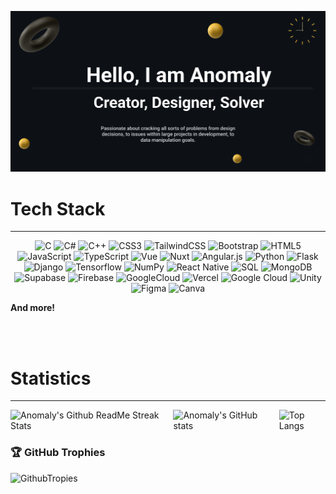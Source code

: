 
![Banner](./assets/banner.png)

# Tech Stack
---
<div align="center">
    <img src="https://img.shields.io/badge/c-%2300599C.svg?style=for-the-badge&logo=c&logoColor=white" alt="C" />
    <img src="https://img.shields.io/badge/c%23-%23239120.svg?style=for-the-badge&logo=c-sharp&logoColor=white" alt="C#" />
    <img src="https://img.shields.io/badge/c++-%2300599C.svg?style=for-the-badge&logo=c%2B%2B&logoColor=white" alt="C++" />
    <img src="https://img.shields.io/badge/css3-%231572B6.svg?style=for-the-badge&logo=css3&logoColor=white" alt="CSS3" />
    <img src="https://img.shields.io/badge/tailwindcss-%2338B2AC.svg?style=for-the-badge&logo=tailwind-css&logoColor=white" alt="TailwindCSS" />
    <img src="https://img.shields.io/badge/bootstrap-%23563D7C.svg?style=for-the-badge&logo=bootstrap&logoColor=white" alt="Bootstrap" />
    <img src="https://img.shields.io/badge/html5-%23E34F26.svg?style=for-the-badge&logo=html5&logoColor=white" alt="HTML5" />
    <img src="https://img.shields.io/badge/javascript-%23323330.svg?style=for-the-badge&logo=javascript&logoColor=%23F7DF1E" alt="JavaScript" />
    <img src="https://img.shields.io/badge/typescript-%23007ACC.svg?style=for-the-badge&logo=typescript&logoColor=white" alt="TypeScript" />
    <img src="https://img.shields.io/badge/Vue-%2320232a.svg?style=for-the-badge&logo=Vue.js&logoColor=%23" alt="Vue" />
    <img src="https://img.shields.io/badge/Nuxt-%2320232a.svg?style=for-the-badge&logo=Nuxt.js&logoColor=%23" alt="Nuxt" />
    <img src="https://img.shields.io/badge/Angular-%23E23237.svg?style=for-the-badge&logo=Angular&logoColor=white" alt="Angular.js" />
    <img src="https://img.shields.io/badge/python-3670A0?style=for-the-badge&logo=python&logoColor=ffdd54" alt="Python" />
    <img src="https://img.shields.io/badge/flask-000000?style=for-the-badge&logo=flask&logoColor=ffffff" alt="Flask" />
    <img src="https://img.shields.io/badge/django-%23092E20.svg?style=for-the-badge&logo=django&logoColor=white" alt="Django" />
    <img src="https://img.shields.io/badge/Tensorflow-%23474747.svg?style=for-the-badge&logo=Tensorflow&logoColor=%23" alt="Tensorflow" />
    <img src="https://img.shields.io/badge/numpy-%23013243.svg?style=for-the-badge&logo=numpy&logoColor=white" alt="NumPy" />
    <img src="https://img.shields.io/badge/react%20&%20react_native-%2320232a.svg?style=for-the-badge&logo=react&logoColor=%2361DAFB" alt="React Native" />
    <img src="https://img.shields.io/badge/mysql-%2300f.svg?style=for-the-badge&logo=mysql&logoColor=white" alt="SQL" />
    <img src="https://img.shields.io/badge/MongoDB-%234ea94b.svg?style=for-the-badge&logo=mongodb&logoColor=white" alt="MongoDB" />
    <img src="https://img.shields.io/badge/Supabase-%2320232a.svg?style=for-the-badge&logo=Supabase&logoColor=%23" alt="Supabase" />
    <img src="https://img.shields.io/badge/Firebase-%23ad9223.svg?style=for-the-badge&logo=Firebase&logoColor=DD2C00" alt="Firebase" />
    <img src="https://img.shields.io/badge/GoogleCloud-%234285F4.svg?style=for-the-badge&logo=GoogleCloud&logoColor=ED8B00" alt="GoogleCloud" />
    <img src="https://img.shields.io/badge/vercel-%23000000.svg?style=for-the-badge&logo=vercel&logoColor=white" alt="Vercel" />
    <img src="https://img.shields.io/badge/Google%20Cloud-%234285F4.svg?style=for-the-badge&logo=google-cloud&logoColor=white" alt="Google Cloud" />
    <img src="https://img.shields.io/badge/Unity-%2320232a.svg?style=for-the-badge&logo=Unity&logoColor=%23" alt="Unity" />
    <img src="https://img.shields.io/badge/figma-%23F24E1E.svg?style=for-the-badge&logo=figma&logoColor=white" alt="Figma" />
    <img src="https://img.shields.io/badge/Canva-%2300C4CC.svg?style=for-the-badge&logo=Canva&logoColor=white" alt="Canva" />
</div>

**And more!**

<br>
<br>


# Statistics
---

<div style="display: flex; flex-direction: row;">
    <img src="https://github-readme-streak-stats.herokuapp.com?user=Anomaly-1&theme=highcontrast" alt="Anomaly's Github ReadMe Streak Stats" style="margin-right: 20px;">
    <img src="https://github-readme-stats.vercel.app/api?username=anomaly-1&show_icons=true&theme=blue_navy" alt="Anomaly's GitHub stats" style="margin-right: 20px;" />
    <img src="https://github-readme-stats.vercel.app/api/top-langs/?username=anuraghazra&hide_progress=true&theme=blue_navy" alt="Top Langs" />
</div>


### 🏆 GitHub Trophies
![GithubTropies](https://github-profile-trophy.vercel.app/?username=Anomaly-1&theme=radical&no-frame=false&no-bg=true&margin-w=4)

<br>
